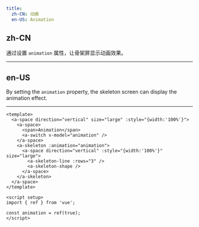 ```yaml
title:
  zh-CN: 动画
  en-US: Animation
```

## zh-CN

通过设置 `animation` 属性，让骨架屏显示动画效果。

---

## en-US

By setting the `animation` property, the skeleton screen can display the animation effect.

---

```vue
<template>
  <a-space direction="vertical" size="large" :style="{width:'100%'}">
    <a-space>
      <span>Animation</span>
      <a-switch v-model="animation" />
    </a-space>
    <a-skeleton :animation="animation">
      <a-space direction="vertical" :style="{width:'100%'}" size="large">
        <a-skeleton-line :rows="3" />
        <a-skeleton-shape />
      </a-space>
    </a-skeleton>
  </a-space>
</template>

<script setup>
import { ref } from 'vue';

const animation = ref(true);
</script>
```
